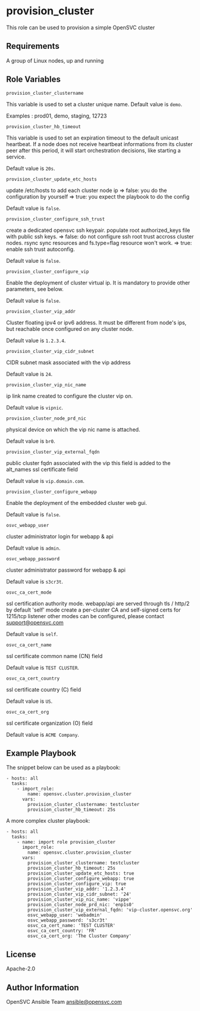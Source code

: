 provision_cluster
=================

This role can be used to provision a simple OpenSVC cluster

Requirements
------------

A group of Linux nodes, up and running

Role Variables
--------------

`provision_cluster_clustername`

This variable is used to set a cluster unique name. Default value is `demo`.

Examples : prod01, demo, staging, 12723

`provision_cluster_hb_timeout`

This variable is used to set an expiration timeout to the default unicast heartbeat.
If a node does not receive heartbeat informations from its cluster peer after this period, it will start orchestration decisions, like starting a service.

Default value is `20s`.

`provision_cluster_update_etc_hosts`

update /etc/hosts to add each cluster node ip
=> false: you do the configuration by yourself
=> true: you expect the playbook to do the config

Default value is `false`.

`provision_cluster_configure_ssh_trust`

create a dedicated opensvc ssh keypair.
populate root authorized_keys file with public ssh keys.
=> false: do not configure ssh root trust accross cluster nodes. rsync sync resources and fs.type=flag resource won't work.
=> true: enable ssh trust autoconfig.

Default value is `false`.

`provision_cluster_configure_vip`

Enable the deployment of cluster virtual ip.
It is mandatory to provide other parameters, see below.

Default value is `false`.

`provision_cluster_vip_addr`

Cluster floating ipv4 or ipv6 address. It must be different from node's ips, but reachable once configured on any cluster node.

Default value is `1.2.3.4`.

`provision_cluster_vip_cidr_subnet`

CIDR subnet mask associated with the vip address

Default value is `24`.

`provision_cluster_vip_nic_name`

ip link name created to configure the cluster vip on.

Default value is `vipnic`.

`provision_cluster_node_prd_nic`

physical device on which the vip nic name is attached.

Default value is `br0`.

`provision_cluster_vip_external_fqdn`

public cluster fqdn associated with the vip
this field is added to the alt_names ssl certificate field

Default value is `vip.domain.com`.

`provision_cluster_configure_webapp`

Enable the deployment of the embedded cluster web gui.

Default value is `false`.

`osvc_webapp_user`

cluster administrator login for webapp & api

Default value is `admin`.

`osvc_webapp_password`

cluster administrator password for webapp & api

Default value is `s3cr3t`.

`osvc_ca_cert_mode`

ssl certification authority mode.
webapp/api are served through tls / http/2
by default 'self' mode create a per-cluster CA and self-signed certs for 1215/tcp listener
other modes can be configured, please contact support@opensvc.com

Default value is `self`.

`osvc_ca_cert_name`

ssl certificate common name (CN) field

Default value is `TEST CLUSTER`.

`osvc_ca_cert_country`

ssl certificate country (C) field

Default value is `US`.

`osvc_ca_cert_org`

ssl certificate organization (O) field

Default value is `ACME Company`.


Example Playbook
----------------

The snippet below can be used as a playbook:

    - hosts: all
      tasks:
        - import_role:
            name: opensvc.cluster.provision_cluster
          vars:
            provision_cluster_clustername: testcluster
            provision_cluster_hb_timeout: 25s

A more complex cluster playbook:

    - hosts: all
      tasks:
        - name: import role provision_cluster
          import_role:
            name: opensvc.cluster.provision_cluster
          vars:
            provision_cluster_clustername: testcluster
            provision_cluster_hb_timeout: 25s
            provision_cluster_update_etc_hosts: true
            provision_cluster_configure_webapp: true
            provision_cluster_configure_vip: true
            provision_cluster_vip_addr: '1.2.3.4'
            provision_cluster_vip_cidr_subnet: '24'
            provision_cluster_vip_nic_name: 'vippe'
            provision_cluster_node_prd_nic: 'enp1s0'
            provision_cluster_vip_external_fqdn: 'vip-cluster.opensvc.org'
            osvc_webapp_user: 'webadmin'
            osvc_webapp_password: 's3cr3t'
            osvc_ca_cert_name: 'TEST CLUSTER'
            osvc_ca_cert_country: 'FR'
            osvc_ca_cert_org: 'The Cluster Company'
 

License
-------

Apache-2.0

Author Information
------------------

OpenSVC Ansible Team <ansible@opensvc.com>
